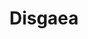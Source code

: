 ---
title: Disgaea
crosslinks:
- NintendoSwitch
- prinnydood
- translator
- IAmA
- emulation
- vita
---